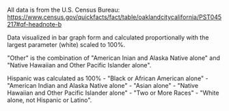 All data is from the U.S. Census Bureau: https://www.census.gov/quickfacts/fact/table/oaklandcitycalifornia/PST045217#qf-headnote-b

Data visualized in bar graph form and calculated proportionally with the largest parameter (white) scaled to 100%.

"Other" is the combination of "American Inian and Alaska Native alone" and "Native Hawaiian and Other Pacific Islander alone".

Hispanic was calculated as 100% - "Black or African American alone" - "American Indian and Alaska Native alone" - "Asian alone" - "Native Hawaiian and Other Pacific Islander alone" - "Two or More Races" - "White alone, not Hispanic or Latino".
